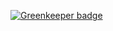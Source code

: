 

[![Greenkeeper badge](https://badges.greenkeeper.io/gsingh737/ReactNativeAuthMobileFirebase.svg)](https://greenkeeper.io/)